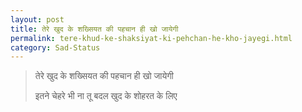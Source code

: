 ```yaml
---
layout: post
title: तेरे खुद के शख्सियत की पहचान ही खो जायेगी
permalink: tere-khud-ke-shaksiyat-ki-pehchan-he-kho-jayegi.html
category: Sad-Status
---
```

> तेरे खुद के शख्सियत की पहचान ही खो जायेगी
> 
> इतने चेहरे भी ना तू बदल खुद के शोहरत के लिए